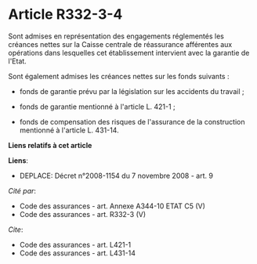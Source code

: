 # Article R332-3-4

Sont admises en représentation des engagements réglementés les créances nettes sur la Caisse centrale de réassurance
afférentes aux opérations dans lesquelles cet établissement intervient avec la garantie de l'Etat.

Sont également admises les créances nettes sur les fonds suivants :

- fonds de garantie prévu par la législation sur les accidents du travail ;

- fonds de garantie mentionné à l'article L. 421-1 ;

- fonds de compensation des risques de l'assurance de la construction mentionné à l'article L. 431-14.

**Liens relatifs à cet article**

**Liens**:

  - DEPLACE: Décret n°2008-1154 du 7 novembre 2008 - art. 9

_Cité par_:

  - Code des assurances - art. Annexe A344-10 ETAT C5 (V)
  - Code des assurances - art. R332-3 (V)

_Cite_:

  - Code des assurances - art. L421-1
  - Code des assurances - art. L431-14

